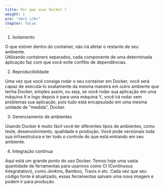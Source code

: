 ```yaml
---
title: Por que usar Docker ?
weight: 1
pre: "<b>1 </b>"
chapter: false
---
```


1. Isolamento

O que estiver dentro do container, não irá afetar o restante de seu ambiente.  
Utilizando containers separados, cada componente de uma determinada aplicação faz com que você evite conflito de dependências.

2. Reproducibilidade

Uma vez que você consiga rodar o seu container em Docker, você será capaz de executá-lo exatamente da mesma maneira em outro ambiente que tenha Docker, simples assim, ou seja, se você rodar sua aplicação em uma máquina X e logo depois ir para uma máquina Y, você irá rodar sem problemas sua aplicação, pois tudo está encapsulado em uma mesma unidade de "medida", Docker.

3. Gerenciamento de ambientes

Usando Docker é muito fácil você ter diferentes tipos de ambientes, como teste, desenvolvimento, qualidade e produção. Você pode versionais toda sua infraestrutura e ter todo o controle do que está entrando em seu ambiente.

4. Integração contínua

Aqui está um grande ponto do uso Docker. Temos hoje uma vasta quantidade de ferramentas para usarmos como CI (Continuous Integratation), como Jenkins, Bamboo, Travis e etc. Cada vez que seu código fonte é atualizado, essas ferramentas salvam uma nova imagem e podem ir para produção.
